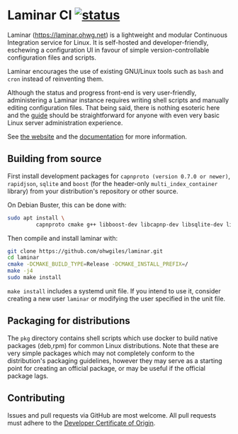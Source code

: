 # Laminar CI [![status](https://ci.ohwg.net/badge/laminar.svg)](https://ci.ohwg.net/jobs/laminar)

Laminar (https://laminar.ohwg.net) is a lightweight and modular Continuous Integration service for Linux. It is self-hosted and developer-friendly, eschewing a configuration UI in favour of simple version-controllable configuration files and scripts.

Laminar encourages the use of existing GNU/Linux tools such as `bash` and `cron` instead of reinventing them.

Although the status and progress front-end is very user-friendly, administering a Laminar instance requires writing shell scripts and manually editing configuration files. That being said, there is nothing esoteric here and the [guide](http://laminar.ohwg.net/docs.html) should be straightforward for anyone with even very basic Linux server administration experience.

See [the website](https://laminar.ohwg.net) and the [documentation](https://laminar.ohwg.net/docs.html) for more information.

## Building from source

First install development packages for `capnproto (version 0.7.0 or newer)`, `rapidjson`, `sqlite` and `boost` (for the header-only `multi_index_container` library) from your distribution's repository or other source.

On Debian Buster, this can be done with:

```bash
sudo apt install \
		 capnproto cmake g++ libboost-dev libcapnp-dev libsqlite-dev libsqlite3-dev make rapidjson-dev zlib1g-dev
```

Then compile and install laminar with:

```bash
git clone https://github.com/ohwgiles/laminar.git
cd laminar
cmake -DCMAKE_BUILD_TYPE=Release -DCMAKE_INSTALL_PREFIX=/
make -j4
sudo make install
```

`make install` includes a systemd unit file. If you intend to use it, consider creating a new user `laminar` or modifying the user specified in the unit file.

## Packaging for distributions

The `pkg` directory contains shell scripts which use docker to build native packages (deb,rpm) for common Linux distributions. Note that these are very simple packages which may not completely conform to the distribution's packaging guidelines, however they may serve as a starting point for creating an official package, or may be useful if the official package lags.

## Contributing

Issues and pull requests via GitHub are most welcome. All pull requests must adhere to the [Developer Certificate of Origin](https://developercertificate.org/).